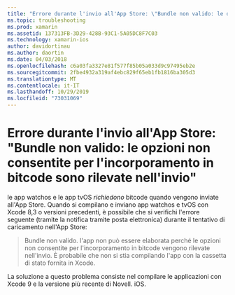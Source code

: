 ```yaml
---
title: "Errore durante l'invio all'App Store: \"Bundle non valido: le opzioni non consentite per l'incorporamento in bitcode sono rilevate nell'invio\""
ms.topic: troubleshooting
ms.prod: xamarin
ms.assetid: 137313FB-3D29-428B-93C1-5A05DC8F7C03
ms.technology: xamarin-ios
author: davidortinau
ms.author: daortin
ms.date: 04/03/2018
ms.openlocfilehash: c6a03fa3327e81f577f85b05a033d9c97495eb2e
ms.sourcegitcommit: 2fbe4932a319af4ebc829f65eb1fb1816ba305d3
ms.translationtype: MT
ms.contentlocale: it-IT
ms.lasthandoff: 10/29/2019
ms.locfileid: "73031069"
---
```

# <a name="error-when-submitting-to-app-store-invalid-bundle---options-not-allowed-to-be-embedded-in-bitcode-are-detected-in-the-submission"></a>Errore durante l'invio all'App Store: "Bundle non valido: le opzioni non consentite per l'incorporamento in bitcode sono rilevate nell'invio"

le app watchos e le app tvOS _richiedono_ bitcode quando vengono inviate all'App Store. Quando si compilano e inviano app watchos e tvOS con Xcode 8,3 o versioni precedenti, è possibile che si verifichi l'errore seguente (tramite la notifica tramite posta elettronica) durante il tentativo di caricamento nell'App Store:

>Bundle non valido. l'app non può essere elaborata perché le opzioni non consentite per l'incorporamento in bitcode vengono rilevate nell'invio. È probabile che non si stia compilando l'app con la cassetta di stato fornita in Xcode.

La soluzione a questo problema consiste nel compilare le applicazioni con Xcode 9 e la versione più recente di Novell. iOS.
